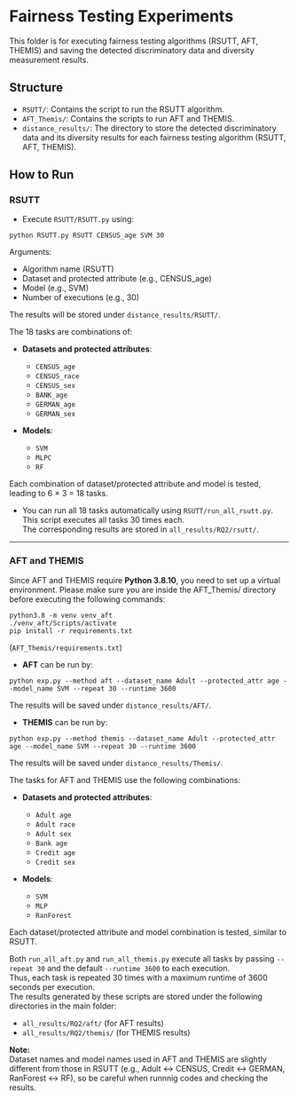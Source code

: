 # Fairness Testing Experiments

This folder is for executing fairness testing algorithms (RSUTT, AFT, THEMIS) and saving the detected discriminatory data and diversity measurement results.

## Structure

- `RSUTT/`: Contains the script to run the RSUTT algorithm.
- `AFT_Themis/`: Contains the scripts to run AFT and THEMIS.
- `distance_results/`: The directory to store the detected discriminatory data and its diversity results for each fairness testing algorithm (RSUTT, AFT, THEMIS).

## How to Run

### RSUTT
- Execute `RSUTT/RSUTT.py` using:

```
python RSUTT.py RSUTT CENSUS_age SVM 30
```
Arguments:
- Algorithm name (RSUTT)
- Dataset and protected attribute (e.g., CENSUS_age)
- Model (e.g., SVM)
- Number of executions (e.g., 30)

The results will be stored under `distance_results/RSUTT/`.

The 18 tasks are combinations of:

- **Datasets and protected attributes**:
  - `CENSUS_age`
  - `CENSUS_race`
  - `CENSUS_sex`
  - `BANK_age`
  - `GERMAN_age`
  - `GERMAN_sex`

- **Models**:
  - `SVM`
  - `MLPC`
  - `RF`

Each combination of dataset/protected attribute and model is tested, leading to 6 × 3 = 18 tasks.

- You can run all 18 tasks automatically using `RSUTT/run_all_rsutt.py`.  
This script executes all tasks 30 times each.  
The corresponding results are stored in `all_results/RQ2/rsutt/`.

---

### AFT and THEMIS

Since AFT and THEMIS require **Python 3.8.10**, you need to set up a virtual environment.
Please make sure you are inside the AFT_Themis/ directory before executing the following commands:

```
python3.8 -m venv venv_aft
./venv_aft/Scripts/activate
pip install -r requirements.txt
```
(`AFT_Themis/requirements.txt`)

- **AFT** can be run by:

```
python exp.py --method aft --dataset_name Adult --protected_attr age --model_name SVM --repeat 30 --runtime 3600
```
The results will be saved under `distance_results/AFT/`.

- **THEMIS** can be run by:

```
python exp.py --method themis --dataset_name Adult --protected_attr age --model_name SVM --repeat 30 --runtime 3600
```
The results will be saved under `distance_results/Themis/`.

The tasks for AFT and THEMIS use the following combinations:

- **Datasets and protected attributes**:
  - `Adult age`
  - `Adult race`
  - `Adult sex`
  - `Bank age`
  - `Credit age`
  - `Credit sex`

- **Models**:
  - `SVM`
  - `MLP`
  - `RanForest`

Each dataset/protected attribute and model combination is tested, similar to RSUTT.

Both `run_all_aft.py` and `run_all_themis.py` execute all tasks by passing `--repeat 30` and the default `--runtime 3600` to each execution.  
Thus, each task is repeated 30 times with a maximum runtime of 3600 seconds per execution.  
The results generated by these scripts are stored under the following directories in the main folder:

- `all_results/RQ2/aft/` (for AFT results)
- `all_results/RQ2/themis/` (for THEMIS results)



**Note:**  
Dataset names and model names used in AFT and THEMIS are slightly different from those in RSUTT (e.g., Adult ↔︎ CENSUS, Credit ↔︎ GERMAN, RanForest ↔︎ RF), so be careful when runnnig codes and checking the results.
